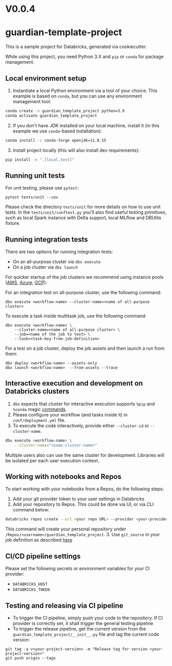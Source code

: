 # V0.0.4
# guardian-template-project

This is a sample project for Databricks, generated via cookiecutter.

While using this project, you need Python 3.X and `pip` or `conda` for package management.

## Local environment setup

1. Instantiate a local Python environment via a tool of your choice. This example is based on `conda`, but you can use any environment management tool:
```bash
conda create -n guardian_template_project python=3.9
conda activate guardian_template_project
```

2. If you don't have JDK installed on your local machine, install it (in this example we use `conda`-based installation):
```bash
conda install -c conda-forge openjdk=11.0.15
```

3. Install project locally (this will also install dev requirements):
```bash
pip install -e ".[local,test]"
```

## Running unit tests

For unit testing, please use `pytest`:
```
pytest tests/unit --cov
```

Please check the directory `tests/unit` for more details on how to use unit tests.
In the `tests/unit/conftest.py` you'll also find useful testing primitives, such as local Spark instance with Delta support, local MLflow and DBUtils fixture.

## Running integration tests

There are two options for running integration tests:

- On an all-purpose cluster via `dbx execute`
- On a job cluster via `dbx launch`

For quicker startup of the job clusters we recommend using instance pools ([AWS](https://docs.databricks.com/clusters/instance-pools/index.html), [Azure](https://docs.microsoft.com/en-us/azure/databricks/clusters/instance-pools/), [GCP](https://docs.gcp.databricks.com/clusters/instance-pools/index.html)).

For an integration test on all-purpose cluster, use the following command:
```
dbx execute <workflow-name> --cluster-name=<name of all-purpose cluster>
```

To execute a task inside multitask job, use the following command:
```
dbx execute <workflow-name> \
    --cluster-name=<name of all-purpose cluster> \
    --job=<name of the job to test> \
    --task=<task-key-from-job-definition>
```

For a test on a job cluster, deploy the job assets and then launch a run from them:
```
dbx deploy <workflow-name> --assets-only
dbx launch <workflow-name>  --from-assets --trace
```


## Interactive execution and development on Databricks clusters

1. `dbx` expects that cluster for interactive execution supports `%pip` and `%conda` magic [commands](https://docs.databricks.com/libraries/notebooks-python-libraries.html).
2. Please configure your workflow (and tasks inside it) in `conf/deployment.yml` file.
3. To execute the code interactively, provide either `--cluster-id` or `--cluster-name`.
```bash
dbx execute <workflow-name> \
    --cluster-name="<some-cluster-name>"
```

Multiple users also can use the same cluster for development. Libraries will be isolated per each user execution context.

## Working with notebooks and Repos

To start working with your notebooks from a Repos, do the following steps:

1. Add your git provider token to your user settings in Databricks
2. Add your repository to Repos. This could be done via UI, or via CLI command below:
```bash
databricks repos create --url <your repo URL> --provider <your-provider>
```
This command will create your personal repository under `/Repos/<username>/guardian_template_project`.
3. Use `git_source` in your job definition as described [here](https://dbx.readthedocs.io/en/latest/guides/python/devops/notebook/?h=git_source#using-git_source-to-specify-the-remote-source)

## CI/CD pipeline settings

Please set the following secrets or environment variables for your CI provider:
- `DATABRICKS_HOST`
- `DATABRICKS_TOKEN`

## Testing and releasing via CI pipeline

- To trigger the CI pipeline, simply push your code to the repository. If CI provider is correctly set, it shall trigger the general testing pipeline
- To trigger the release pipeline, get the current version from the `guardian_template_project/__init__.py` file and tag the current code version:
```
git tag -a v<your-project-version> -m "Release tag for version <your-project-version>"
git push origin --tags
```
